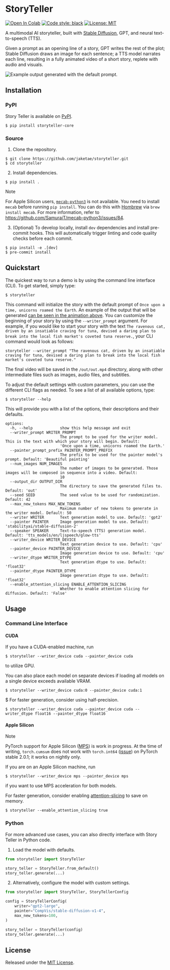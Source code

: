 # StoryTeller

[![Open In Colab](https://colab.research.google.com/assets/colab-badge.svg)](https://colab.research.google.com/drive/17C284MOUDQMxV6bRbgVRH4GXsb87iADW?usp=sharing)
[![Code style: black](https://img.shields.io/badge/code%20style-black-000000.svg)](https://github.com/psf/black)
[![License: MIT](https://img.shields.io/badge/License-MIT-yellow.svg)](https://opensource.org/licenses/MIT)

A multimodal AI storyteller, built with [Stable Diffusion](https://huggingface.co/spaces/stabilityai/stable-diffusion), GPT, and neural text-to-speech (TTS).

Given a prompt as an opening line of a story, GPT writes the rest of the plot; Stable Diffusion draws an image for each sentence; a TTS model narrates each line, resulting in a fully animated video of a short story, replete with audio and visuals.

<img id="default-output" src="https://user-images.githubusercontent.com/25360440/210071764-51ed5872-ba56-4ed0-919b-d9ce65110185.gif" alt="Example output generated with the default prompt.">

## Installation

### PyPI

Story Teller is available on [PyPI](https://pypi.org/project/storyteller-core/).

```
$ pip install storyteller-core
```

### Source

1. Clone the repository.

```
$ git clone https://github.com/jaketae/storyteller.git
$ cd storyteller
```

2. Install dependencies.

```
$ pip install .
```

> [!NOTE]
> For Apple Silicon users, [`mecab-python3`](https://github.com/SamuraiT/mecab-python3) is not available. You need to install `mecab` before running `pip install`. You can do this with [Hombrew](https://www.google.com/search?client=safari&rls=en&q=homebrew&ie=UTF-8&oe=UTF-8) via `brew install mecab`. For more information, refer to https://github.com/SamuraiT/mecab-python3/issues/84.

3. (Optional) To develop locally, install `dev` dependencies and install pre-commit hooks. This will automatically trigger linting and code quality checks before each commit.

```
$ pip install -e .[dev]
$ pre-commit install
```

## Quickstart

The quickest way to run a demo is by using the command line interface (CLI). To get started, simply type:

```
$ storyteller
```

This command will initialize the story with the default prompt of `Once upon a time, unicorns roamed the Earth`. An
example of the output that will be generated [can be seen in the animation above](#default-output).
You can customize the beginning of your story by using the `--writer_prompt` argument. For example, if you would like to
start your story with the text `The ravenous cat, driven by an insatiable craving for tuna, devised a daring plan to break into the local fish market's coveted tuna reserve.`,
your CLI command would look as follows:

```
storyteller --writer_prompt "The ravenous cat, driven by an insatiable craving for tuna, devised a daring plan to break into the local fish market's coveted tuna reserve."
```

The final video will be saved in the `/out/out.mp4` directory, along with other intermediate files such as images,
audio files, and subtitles.

To adjust the default settings with custom parameters, you can use the different CLI flags as needed. To see a list of
all available options, type:

```
$ storyteller --help
```

This will provide you with a list of the options, their descriptions and their defaults.


```
options:
  -h, --help            show this help message and exit
  --writer_prompt WRITER_PROMPT
                        The prompt to be used for the writer model. This is the text with which your story will begin. Default:
                        'Once upon a time, unicorns roamed the Earth.'
  --painter_prompt_prefix PAINTER_PROMPT_PREFIX
                        The prefix to be used for the painter model's prompt. Default: 'Beautiful painting'
  --num_images NUM_IMAGES
                        The number of images to be generated. Those images will be composed in sequence into a video. Default:
                        10
  --output_dir OUTPUT_DIR
                        The directory to save the generated files to. Default: 'out'
  --seed SEED           The seed value to be used for randomization. Default: 42
  --max_new_tokens MAX_NEW_TOKENS
                        Maximum number of new tokens to generate in the writer model. Default: 50
  --writer WRITER       Text generation model to use. Default: 'gpt2'
  --painter PAINTER     Image generation model to use. Default: 'stabilityai/stable-diffusion-2'
  --speaker SPEAKER     Text-to-speech (TTS) generation model. Default: 'tts_models/en/ljspeech/glow-tts'
  --writer_device WRITER_DEVICE
                        Text generation device to use. Default: 'cpu'
  --painter_device PAINTER_DEVICE
                        Image generation device to use. Default: 'cpu'
  --writer_dtype WRITER_DTYPE
                        Text generation dtype to use. Default: 'float32'
  --painter_dtype PAINTER_DTYPE
                        Image generation dtype to use. Default: 'float32'
  --enable_attention_slicing ENABLE_ATTENTION_SLICING
                        Whether to enable attention slicing for diffusion. Default: 'False'
```

## Usage

### Command Line Interface

#### CUDA

If you have a CUDA-enabled machine, run

```
$ storyteller --writer_device cuda --painter_device cuda
```

to utilize GPU.

You can also place each model on separate devices if loading all models on a single device exceeds available VRAM.

```
$ storyteller --writer_device cuda:0 --painter_device cuda:1
```

$ For faster generation, consider using half-precision.

```
$ storyteller --writer_device cuda --painter_device cuda --writer_dtype float16 --painter_dtype float16
```

#### Apple Silicon

> [!NOTE]
> PyTorch support for Apple Silicon ([MPS](https://pytorch.org/docs/stable/notes/mps.html)) is work in progress. At the time of writing, `torch.cumsum` does not work with `torch.int64` ([issue](https://github.com/pytorch/pytorch/issues/96610)) on PyTorch stable 2.0.1; it works on nightly only.

If you are on an Apple Silicon machine, run

```
$ storyteller --writer_device mps --painter_device mps
```

if you want to use MPS acceleration for both models.

For faster generation, consider enabling [attention-slicing](https://huggingface.co/docs/diffusers/optimization/fp16#sliced-attention-for-additional-memory-savings) to save on memory.

```
$ storyteller --enable_attention_slicing true
```

### Python

For more advanced use cases, you can also directly interface with Story Teller in Python code.

1. Load the model with defaults.

```python
from storyteller import StoryTeller

story_teller = StoryTeller.from_default()
story_teller.generate(...)
```

2. Alternatively, configure the model with custom settings.

```python
from storyteller import StoryTeller, StoryTellerConfig

config = StoryTellerConfig(
    writer="gpt2-large",
    painter="CompVis/stable-diffusion-v1-4",
    max_new_tokens=100,
)

story_teller = StoryTeller(config)
story_teller.generate(...)
```

## License

Released under the [MIT License](LICENSE).
